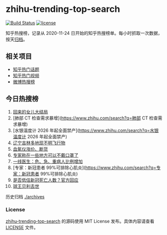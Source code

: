 # zhihu-trending-top-search

[![Build Status](https://github.com/justjavac/zhihu-trending-top-search/workflows/ci/badge.svg?branch=main)](https://github.com/justjavac/zhihu-trending-top-search/actions)
[![license](https://img.shields.io/github/license/justjavac/zhihu-trending-top-search)](https://github.com/justjavac/zhihu-trending-top-search/blob/main/LICENSE)

知乎热搜榜，记录从 2020-11-24
日开始的知乎热搜榜单。每小时抓取一次数据，按天[归档](./archives)。

## 相关项目

- [知乎热门话题](https://github.com/justjavac/zhihu-trending-hot-questions)
- [知乎热门视频](https://github.com/justjavac/zhihu-trending-hot-video)
- [微博热搜榜](https://github.com/justjavac/weibo-trending-hot-search)

## 今日热搜榜

<!-- BEGIN -->
<!-- 最后更新时间 Sat Dec 31 2022 13:08:11 GMT+0800 (China Standard Time) -->

1. [回来的女儿大结局](https://www.zhihu.com/search?q=回来的女儿大结局)
1. [肺部 CT 检查需求暴增](https://www.zhihu.com/search?q=肺部 CT 检查需求暴增)
1. [水银温度计 2026 年起全面禁产](https://www.zhihu.com/search?q=水银温度计 2026
   年起全面禁产)
1. [辽宁吉林多地现不明飞行物](https://www.zhihu.com/search?q=辽宁吉林多地现不明飞行物)
1. [血氧仪涨价、断货](https://www.zhihu.com/search?q=血氧仪涨价、断货)
1. [专家称在一些地方可以不戴口罩了](https://www.zhihu.com/search?q=专家称在一些地方可以不戴口罩了)
1. [一线医生：危、急、重病人比例增加](https://www.zhihu.com/search?q=一线医生：危、急、重病人比例增加)
1. [专家：新冠患者
   99%可排除心肌炎](https://www.zhihu.com/search?q=专家：新冠患者
   99%可排除心肌炎)
1. [是否低估新冠死亡人数？官方回应](https://www.zhihu.com/search?q=是否低估新冠死亡人数？官方回应)
1. [球王贝利去世](https://www.zhihu.com/search?q=球王贝利去世)

<!-- END -->

历史归档 [./archives](./archives)

### License

[zhihu-trending-top-search](https://github.com/justjavac/zhihu-trending-top-search)
的源码使用 MIT License 发布。具体内容请查看 [LICENSE](./LICENSE) 文件。
